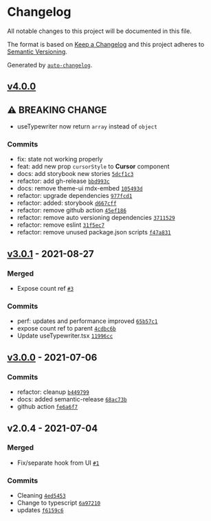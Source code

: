 # Changelog

All notable changes to this project will be documented in this file.

The format is based on [Keep a Changelog](https://keepachangelog.com/en/1.0.0/)
and this project adheres to [Semantic Versioning](https://semver.org/spec/v2.0.0.html).

Generated by [`auto-changelog`](https://github.com/CookPete/auto-changelog).

## [v4.0.0](https://github.com/awran5/react-simple-typewriter/compare/v3.0.3...v4.0.0)

## ⚠️ BREAKING CHANGE

- useTypewriter now return `array` instead of `object`

### Commits

- fix: state not working properly
- feat: add new prop `cursorStyle` to **Cursor** component
- docs: add storybook new stories [`5dcf1c3`](https://github.com/awran5/react-simple-typewriter/commit/5dcf1c3d3adaeea03c7907cb775c569dbfcd8da8)
- refactor: add gh-release [`bbd993c`](https://github.com/awran5/react-simple-typewriter/commit/bbd993cbc6de7369e2a80eb6cc436c958348053f)
- docs: remove theme-ui mdx-embed [`105493d`](https://github.com/awran5/react-simple-typewriter/commit/105493dc93fe9409d4ce6aae3ccbf5c122ed4477)
- refactor: upgrade dependencies [`977fcd1`](https://github.com/awran5/react-simple-typewriter/commit/977fcd1f50bee27b8cd6074469f9454cdcc18177)
- refactor: added: storybook [`d667cff`](https://github.com/awran5/react-simple-typewriter/commit/d667cff6eca68ddee47c657e65450bfcb106b8c4)
- refactor: remove github action [`45ef186`](https://github.com/awran5/react-simple-typewriter/commit/45ef1865ebc6c3046c7c99b8fc294c81b640795a)
- refactor: remove auto versioning dependencies [`3711529`](https://github.com/awran5/react-simple-typewriter/commit/3711529849eae1feae0df3760d4e4e6da9ccbe86)
- refactor: remove eslint [`31f5ec7`](https://github.com/awran5/react-simple-typewriter/commit/31f5ec72c1ac99f94e0bc72f68c0038f2cc04b2f)
- refactor: remove unused package.json scripts [`f47a831`](https://github.com/awran5/react-simple-typewriter/commit/f47a831fade76d2398bd5988c4543335ddb918da)

## [v3.0.1](https://github.com/awran5/react-simple-typewriter/compare/v3.0.0...v3.0.1) - 2021-08-27

### Merged

- Expose count ref [`#3`](https://github.com/awran5/react-simple-typewriter/pull/3)

### Commits

- perf: updates and performance improved [`65b57c1`](https://github.com/awran5/react-simple-typewriter/commit/65b57c18a5eb76315a378068a00b64f795efd006)
- expose count ref to parent [`4cdbc6b`](https://github.com/awran5/react-simple-typewriter/commit/4cdbc6bc272558db356119c339d7c970a6188826)
- Update useTypewriter.tsx [`11996cc`](https://github.com/awran5/react-simple-typewriter/commit/11996cc4aa430ecc6fbe53f7020bbef7beb05418)

## [v3.0.0](https://github.com/awran5/react-simple-typewriter/compare/v2.0.4...v3.0.0) - 2021-07-06

### Commits

- refactor: cleanup [`b449799`](https://github.com/awran5/react-simple-typewriter/commit/b4497998ad8f1078a4e497860bf5548ade2cdb38)
- docs: added semantic-release [`68ac73b`](https://github.com/awran5/react-simple-typewriter/commit/68ac73b57c78d3ffaaa2e58b863427bf78a92b9e)
- github action [`fe6a6f7`](https://github.com/awran5/react-simple-typewriter/commit/fe6a6f7fce2311010eda33a95e23f5a8db8afcd3)

## v2.0.4 - 2021-07-04

### Merged

- Fix/separate hook from UI [`#1`](https://github.com/awran5/react-simple-typewriter/pull/1)

### Commits

- Cleaning [`4ed5453`](https://github.com/awran5/react-simple-typewriter/commit/4ed545392780459d515fa53b21282942125f5175)
- Change to typescript [`6a97210`](https://github.com/awran5/react-simple-typewriter/commit/6a97210e7a816b305c3f01a9b30fb7ad3beb4e52)
- updates [`f6159c6`](https://github.com/awran5/react-simple-typewriter/commit/f6159c6acb3424c7d268896a77c5c31599d6ce5a)
